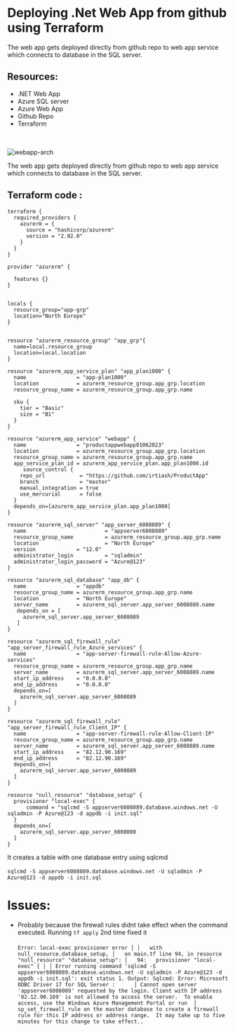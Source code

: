 # Deploying .Net Web App from github using Terraform
The web app gets deployed directly from github repo to web app service which connects to database in the SQL server.

## Resources:
  - .NET Web App
  - Azure SQL server
  - Azure Web App
  - Github Repo
  - Terraform
  <br><br><br>
 
![webapp-arch](https://github.com/salman-cissp/tf-webapp/assets/134168108/4dcdc07a-41aa-431b-a97c-fdc68539f0ad)

The web app gets deployed directly from github repo to web app service which connects to database in the SQL server. 

## Terraform code :

```
terraform {
  required_providers {
    azurerm = {
      source = "hashicorp/azurerm"
      version = "2.92.0"
    }
  }
}

provider "azurerm" {
  
  features {}
}


locals {
  resource_group="app-grp"
  location="North Europe"  
}


resource "azurerm_resource_group" "app_grp"{
  name=local.resource_group
  location=local.location
}

resource "azurerm_app_service_plan" "app_plan1000" {
  name                = "app-plan1000"
  location            = azurerm_resource_group.app_grp.location
  resource_group_name = azurerm_resource_group.app_grp.name

  sku {
    tier = "Basic"
    size = "B1"
  }
}

resource "azurerm_app_service" "webapp" {
  name                = "productappwebapp01062023"
  location            = azurerm_resource_group.app_grp.location
  resource_group_name = azurerm_resource_group.app_grp.name
  app_service_plan_id = azurerm_app_service_plan.app_plan1000.id
     source_control {
    repo_url           = "https://github.com/irtiash/ProductApp"
    branch             = "master"
    manual_integration = true
    use_mercurial      = false
  }
  depends_on=[azurerm_app_service_plan.app_plan1000]
}

resource "azurerm_sql_server" "app_server_6008089" {
  name                         = "appserver6008089"
  resource_group_name          = azurerm_resource_group.app_grp.name
  location                     = "North Europe"  
  version             = "12.0"
  administrator_login          = "sqladmin"
  administrator_login_password = "Azure@123"
}

resource "azurerm_sql_database" "app_db" {
  name                = "appdb"
  resource_group_name = azurerm_resource_group.app_grp.name
  location            = "North Europe"  
  server_name         = azurerm_sql_server.app_server_6008089.name
   depends_on = [
     azurerm_sql_server.app_server_6008089
   ]
}

resource "azurerm_sql_firewall_rule" "app_server_firewall_rule_Azure_services" {
  name                = "app-server-firewall-rule-Allow-Azure-services"
  resource_group_name = azurerm_resource_group.app_grp.name
  server_name         = azurerm_sql_server.app_server_6008089.name
  start_ip_address    = "0.0.0.0"
  end_ip_address      = "0.0.0.0"
  depends_on=[
    azurerm_sql_server.app_server_6008089
  ]
}

resource "azurerm_sql_firewall_rule" "app_server_firewall_rule_Client_IP" {
  name                = "app-server-firewall-rule-Allow-Client-IP"
  resource_group_name = azurerm_resource_group.app_grp.name
  server_name         = azurerm_sql_server.app_server_6008089.name
  start_ip_address    = "82.12.90.169"
  end_ip_address      = "82.12.90.169"
  depends_on=[
    azurerm_sql_server.app_server_6008089
  ]
}

resource "null_resource" "database_setup" {
  provisioner "local-exec" {
      command = "sqlcmd -S appserver6008089.database.windows.net -U sqladmin -P Azure@123 -d appdb -i init.sql"
  }
  depends_on=[
    azurerm_sql_server.app_server_6008089
  ]
}
```

It creates a table with one database entry using sqlcmd <br> <br>
` sqlcmd -S appserver6008089.database.windows.net -U sqladmin -P Azure@123 -d appdb -i init.sql `

# Issues:
- Probably because the firewall rules didnt take effect when the command executed. Running `tf apply` 2nd time fixed it<br><br>
  ` Error: local-exec provisioner error
  │
  │   with null_resource.database_setup,
  │   on main.tf line 94, in resource "null_resource" "database_setup":
  │   94:   provisioner "local-exec" {
  │
  │ Error running command 'sqlcmd -S appserver6008089.database.windows.net -U sqladmin -P Azure@123 -d appdb -i init.sql': exit status 1. Output: Sqlcmd: Error: Microsoft ODBC Driver 17 for SQL Server :     
  │ Cannot open server 'appserver6008089' requested by the login. Client with IP address '82.12.90.169' is not allowed to access the server.  To enable access, use the Windows Azure Management Portal or run 
  │ sp_set_firewall_rule on the master database to create a firewall rule for this IP address or address range.  It may take up to five minutes for this change to take effect.. `
